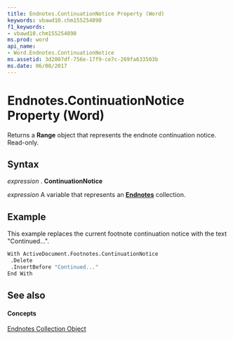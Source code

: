 ```yaml
---
title: Endnotes.ContinuationNotice Property (Word)
keywords: vbawd10.chm155254890
f1_keywords:
- vbawd10.chm155254890
ms.prod: word
api_name:
- Word.Endnotes.ContinuationNotice
ms.assetid: 3d2007df-756e-17f9-ce7c-269fa633503b
ms.date: 06/08/2017
---
```



# Endnotes.ContinuationNotice Property (Word)

Returns a **Range** object that represents the endnote continuation notice. Read-only.


## Syntax

 _expression_ . **ContinuationNotice**

 _expression_ A variable that represents an **[Endnotes](endnotes-object-word.md)** collection.


## Example

This example replaces the current footnote continuation notice with the text "Continued...".


```vb
With ActiveDocument.Footnotes.ContinuationNotice 
 .Delete 
 .InsertBefore "Continued..." 
End With
```


## See also


#### Concepts


[Endnotes Collection Object](endnotes-object-word.md)

